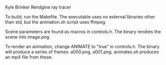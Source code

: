 Kyle Brinker
Rendgine ray tracer

To build, run the Makefile. The executable uses no external libraries other than std, but the animation.sh script uses ffmpeg.

Scene parameters are found as macros in controls.h. The binary rendres the scene into image.png. 

To render an animation, change ANIMATE to "true" in controls.h. The binary will produce a series of frames: a000.png, a001.png. animates.sh produces an mp4 file from these.

